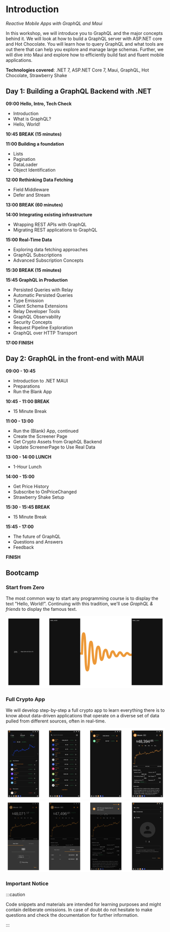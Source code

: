 # Introduction

_Reactive Mobile Apps with GraphQL and Maui_

In this workshop, we will introduce you to GraphQL and the major concepts behind it. We will look at how to build a GraphQL server with ASP.NET core and Hot Chocolate. You will learn how to query GraphQL and what tools are out there that can help you explore and manage large schemas. Further, we will dive into Maui and explore how to efficiently build fast and fluent mobile applications.

**Technologies covered**: .NET 7, ASP.NET Core 7, Maui, GraphQL, Hot Chocolate, Strawberry Shake

## Day 1: Building a GraphQL Backend with .NET

**09:00 Hello, Intro, Tech Check**

- Introduction
- What is GraphQL?
- Hello, World!

**10:45 BREAK (15 minutes)**

**11:00 Building a foundation**

- Lists
- Pagination
- DataLoader
- Object Identification

**12:00 Rethinking Data Fetching**

- Field Middleware
- Defer and Stream

**13:00 BREAK (60 minutes)**

**14:00 Integrating existing infrastructure**

- Wrapping REST APIs with GraphQL
- Migrating REST applications to GraphQL

**15:00 Real-Time Data**

- Exploring data fetching approaches
- GraphQL Subscriptions
- Advanced Subscription Concepts

**15:30 BREAK (15 minutes)**

**15:45 GraphQL in Production**

- Persisted Queries with Relay
- Automatic Persisted Queries
- Type Emission
- Client Schema Extensions
- Relay Developer Tools
- GraphQL Observability
- Security Concepts
- Request Pipeline Exploration
- GraphQL over HTTP Transport

**17:00 FINISH**

## Day 2: GraphQL in the front-end with MAUI

**09:00 - 10:45**

- Introduction to .NET MAUI
- Preparations
- Run the Blank App

**10:45 - 11:00 BREAK**

- 15 Minute Break

**11:00 - 13:00**

- Run the (Blank) App, continued
- Create the Screener Page
- Get Crypto Assets from GraphQL Backend
- Update ScreenerPage to Use Real Data

**13:00 - 14:00 LUNCH**

- 1-Hour Lunch

**14:00 - 15:00**

- Get Price History
- Subscribe to OnPriceChanged
- Strawberry Shake Setup

**15:30 - 15:45 BREAK**

- 15 Minute Break

**15:45 - 17:00**

- The future of GraphQL
- Questions and Answers
- Feedback

**FINISH**

## Bootcamp

### Start from Zero

The most common way to start any programming course is to display the text "Hello, World!". Continuing with this tradition, we'll use _GraphQL & friends_ to display the famous text.

![Start from Zero](images/bootcamp1.png)

### Full Crypto App

We will develop step-by-step a full crypto app to learn everything there is to know about data-driven applications that operate on a diverse set of data pulled from different sources, often in real-time.

![Full Crypto App](images/bootcamp2.png)
![Full Crypto App](images/bootcamp3.png)

### Important Notice

:::caution

Code snippets and materials are intended for learning purposes and might contain deliberate omissions. In case of doubt do not hesitate to make questions and check the documentation for further information.

:::

